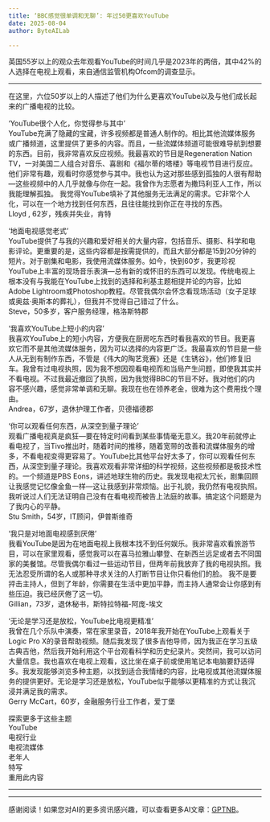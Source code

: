 ```yaml
---
title: ‘BBC感觉很单调和无聊’: 年过50更喜欢YouTube
date: 2025-08-04
author: ByteAILab

---
```


英国55岁以上的观众去年观看YouTube的时间几乎是2023年的两倍，其中42%的人选择在电视上观看，来自通信监管机构Ofcom的调查显示。

---
在这里，六位50岁以上的人描述了他们为什么更喜欢YouTube以及与他们成长起来的广播电视的比较。

‘YouTube很个人化，你觉得参与其中’  
YouTube充满了隐藏的宝藏，许多视频都是普通人制作的。相比其他流媒体服务或广播频道，这里提供了更多的内容。而且，一些流媒体频道可能很难导航到想要的东西。目前，我非常喜欢反应视频。我最喜欢的节目是Regeneration Nation TV，一对美国二人组合对音乐、喜剧和《福尔蒂的塔楼》等电视节目进行反应。他们非常有趣，观看时你感觉参与其中。我也认为这对那些感到孤独的人很有帮助—这些视频中的人几乎就像与你在一起。我曾作为志愿者为撒玛利亚人工作，所以我能理解孤独。 我觉得YouTube填补了其他服务无法满足的需求。它非常个人化，可以在一个地方找到任何东西，且往往能找到你正在寻找的东西。  
Lloyd , 62岁，残疾并失业，肯特

‘地面电视感觉老式’  
YouTube提供了与我的兴趣和爱好相关的大量内容，包括音乐、摄影、科学和电影评论。更重要的是，这些内容都是按需提供的，而且大部分都是15到20分钟的短片。对于剧集和电影，我使用流媒体服务。如今，快到60岁，我更珍视YouTube上丰富的现场音乐表演—总有新的或怀旧的东西可以发现。传统电视上根本没有与我能在YouTube上找到的选择和利基主题相提并论的内容，比如Adobe Lightroom或Photoshop教程。尽管我偶尔会怀念看现场活动（女子足球或奥兹·奥斯本的葬礼），但我并不觉得自己错过了什么。  
Steve，50多岁，客户服务经理，格洛斯特郡

‘我喜欢YouTube上短小的内容’  
我喜欢YouTube上的短小内容，方便我在厨房吃东西时看我喜欢的节目。我更喜欢它而不是其他流媒体服务，因为可以选择的内容更广泛。我最喜欢的节目是一些人从无到有制作东西，不管是《伟大的陶艺竞赛》还是《生锈谷》，他们修复旧车。我曾有过电视执照，因为我不想因观看电视而和当局产生问题，即使我其实并不看电视。不过我最近撤回了执照，因为我觉得BBC的节目不好。我对他们的内容不感兴趣，感觉非常单调和无聊。我现在也在领养老金，很难为这个费用找个理由。  
Andrea，67岁，退休护理工作者，贝德福德郡

‘你可以观看任何东西，从深空到量子理论’  
观看广播电视真是疯狂—要在特定时间看到某些事情毫无意义。我20年前就停止看电视了，当Tivo推出时，随着时间的推移，随着宽带的改善和流媒体服务的增多，不看电视变得更容易了。YouTube比其他平台好太多了，你可以观看任何东西，从深空到量子理论。我喜欢观看非常详细的科学视频，这些视频都是极技术性的。一个频道是PBS Eons，讲述地球生物的历史。我发现电视太冗长，剧集回顾让我感觉记忆像金鱼一样—这让我感到非常烦恼。出于礼貌，我仍然有电视执照。我听说过人们无法证明自己没有在看电视而被告上法庭的故事。搞定这个问题是为了我内心的平静。  
Stu Smith，54岁，IT顾问，伊普斯维奇

‘我只是对地面电视感到厌倦’  
我看YouTube是因为在地面电视上我根本找不到任何娱乐。我非常喜欢看旅游节目，可以在家里观看，感觉我可以在喜马拉雅山攀登、在新西兰远足或者去不同国家的美餐馆。尽管我偶尔看过一些运动节目，但两年前我放弃了我的电视执照。我无法忍受所谓的名人或那种寻求关注的人打断节目让你只看他们的脸。 我不是要抨击主持人，但到了年龄，你需要在生活中更加平静，而主持人通常会让你感到有些压迫。我已经厌倦了这一切。  
Gillian，73岁，退休秘书，斯特拉特福-阿庞-埃文

‘无论是学习还是放松，YouTube比电视更精准’  
我曾在几个乐队中演奏，常在家里录音，2018年我开始在YouTube上观看关于Logic Pro X的录音帮助视频。随后我发现了很多吉他导师，因为我正在学习五级古典吉他，然后我开始利用这个平台观看科学和历史纪录片。突然间，我可以访问大量信息。我也喜欢在电视上观看，这比坐在桌子前或使用笔记本电脑要舒适得多。我发现能够浏览多种主题，以找到适合我情绪的内容，比电视或其他流媒体服务的提供更好。无论是学习还是放松，YouTube似乎能够以更精准的方式让我沉浸并满足我的需求。  
Gerry McCart，60岁，金融服务行业工作者，爱丁堡

探索更多于这些主题  
YouTube  
电视行业  
电视流媒体  
老年人  
特写  
重用此内容

---
---
感谢阅读！如果您对AI的更多资讯感兴趣，可以查看更多AI文章：[GPTNB](https://gptnb.com)。